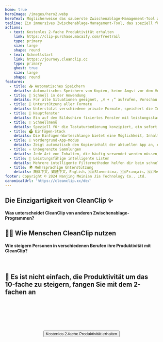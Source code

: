 ```yaml
---
home: true
heroImage: /images/hero2.webp
heroText: Möglicherweise das sauberste Zwischenablage-Management-Tool auf macOS!
tagline: Ein immersives Zwischenablage-Management-Tool, das speziell für Mac entwickelt wurde, einfach und leistungsstark
actions:
  - text: Kostenlos 2-fache Produktivität erhalten
    link: https://clip-purchase.macaify.com/freetrail
    type: primary
    size: large
    shape: round
  - text: Schnellstart
    link: https://journey.cleanclip.cc
    type: primary
    ghost: true
    size: large
    shape: round
features:
  - title: 📥 Automatisches Speichern
    details: Automatisches Speichern von Kopien, keine Angst vor dem Verlust wichtiger Inhalte
  - title: 🚀 Schnell in der Anwendung
    details: Für alle Situationen geeignet, „⌘ + ;“ aufrufen, Vorschau mit Space, 📅 einfügen, extrem reibungslos
  - title: 🌈 Unterstützung aller Formate
    details: Unterstützt verschiedene private Formate, speichert die Inhalte deiner Lieblings-Apps
  - title: 📌 Hauptfenster
    details: Ein auf dem Bildschirm fixiertes Fenster mit leistungsstarker Lesezeichenliste und intelligenten Listen
  - title: 🧲 Schnellmenü
    details: Speziell für die Tastaturbedienung konzipiert, ein sofort einsatzbereites Popup-Fenster
  - title: 🗳️ Einfügen-Stack
    details: Die Einfügen-Warteschlange bietet eine Möglichkeit, Inhalte schnell nacheinander einzufügen
  - title: 🧲 Vordergrund-App-Modus
    details: Zeigt automatisch den Kopierinhalt der aktuellen App an, erhöht die Effizienz in bestimmten Szenarien
  - title: ♾️ Unbegrenzte Sammlungen
    details: Jede Art von Inhalten, die häufig verwendet werden müssen, kann einem bestimmten Bereich zugeordnet werden
  - title: 🧠 Leistungsfähige intelligente Listen
    details: Mehrere intelligente Filtermethoden helfen dir beim schnellen Sortieren und Filtern spezifischer Inhalte
  - title: 🌍 Mehrsprachige Unterstützung
    details: 简体中文，繁體中文，English，🇸🇰Slovenčina，🇫🇷Français，🇳🇱Nederlands，🇩🇪Deutsch，🇪🇸Español，🇰🇷한국어，🇸🇦العربية，🇹🇭ไทย <a href="/de/discounts">Hilfe bei der Übersetzung</a>
footer: Copyright © 2024 Nanjing Meinian Jia Technology Co., Ltd.
canonicalUrl: 'https://cleanclip.cc/de/'
---
```


<div class="segments">
  <TabFeatures-MainWindow class="tabfeatures"/>
  <TabFeatures-QuickMenu class="tabfeatures"/>
  <TabFeatures-PasteStack class="tabfeatures"/>

  <div class="usp">

  ## Die Einzigartigkeit von CleanClip ✨
  #### Was unterscheidet CleanClip von anderen Zwischenablage-Programmen?

  <usp-Usp/>

  </div>
  
  <div class="usecase">

  ## 👩‍💻 Wie Menschen CleanClip nutzen
  #### Wie steigern Personen in verschiedenen Berufen ihre Produktivität mit CleanClip?

  <usecase-UseCases/>

  </div>

  <FAQPage />

  <div class="encourage">
  </br>

  ## 🚀 Es ist nicht einfach, die Produktivität um das 10-fache zu steigern, fangen Sie mit dem 2-fachen an

  </br>
  </br>

  <div style="display: flex; justify-content: center;">
    <div style="text-align: center">
      <button type="button" class="ant-btn ant-btn-primary ant-btn-round ant-btn-lg" style="margin-top: 64px">
        <!-- <a href="https://macaify.lemonsqueezy.com/checkout/buy/69bd0056-9182-4030-9aaf-bd0604db751b?embed=1&media=0&logo=0&desc=0&discount=0&enabled=114543" class="lemonsqueezy-button"> -->
        <a :href="$site.themeConfig.freeTrailUrl">
                      Kostenlos 2-fache Produktivität erhalten
        </a>
      </button>
    </div>
  </div>

  </br>
  </br>
  </br>
  </div>

</div>

<NewFooter/>